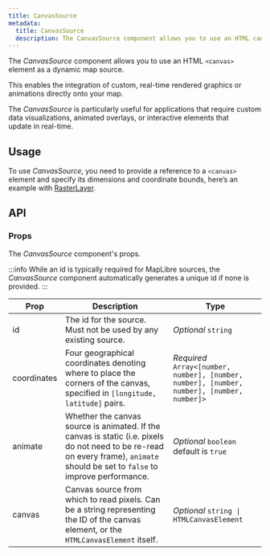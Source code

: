 ```yaml
---
title: CanvasSource
metadata:
  title: CanvasSource
  description: The CanvasSource component allows you to use an HTML canvas element as a dynamic map source.
---
```


The *CanvasSource* component allows you to use an HTML `<canvas>` element as a dynamic map source.

This enables the integration of custom, real-time rendered graphics or animations directly onto your map.

The *CanvasSource* is particularly useful for applications that require custom data visualizations, animated overlays, or interactive elements that<br>update in real-time.

## Usage

To use *CanvasSource*, you need to provide a reference to a `<canvas>` element and specify its dimensions and coordinate bounds, here’s an example with [RasterLayer](/docs/layers/raster).

<example id="sources/canvas" />

## API

### Props

The *CanvasSource* component's props.

:::info
While an id is typically required for MapLibre sources, the *CanvasSource* component automatically generates a unique id if none is provided.
:::

| Prop | Description                                                            | Type |
|------|------------------------------------------------------------------------|------|
| id | The id for the source. Must not be used by any existing source.          | *Optional* `string` |
| coordinates | Four geographical coordinates denoting where to place the corners of the canvas, specified in `[longitude, latitude]` pairs. | *Required* `Array<[number, number], [number, number], [number, number], [number, number]>` |
| animate | Whether the canvas source is animated. If the canvas is static (i.e. pixels do not need to be re-read on every frame), `animate` should be set to `false` to improve performance. | *Optional* `boolean` default is `true` |
| canvas | Canvas source from which to read pixels. Can be a string representing the ID of the canvas element, or the `HTMLCanvasElement` itself. | *Optional* `string \| HTMLCanvasElement` |